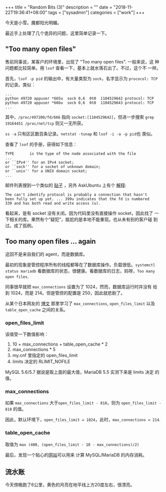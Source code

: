 +++
title = "Random Bits (3)"
description = ""
date = "2018-11-22T19:36:41+08:00"
tags = ["sysadmin"]
categories = ["work"]
+++

今天是小雪。魔都阳光明媚。

最近手上处理了几个诡异的问题，这里简单记录一下。

## "Too many open files"

售前同事说，某客户的环境里，出现了 "Too many open files". 一般来说，这
种问题都比较简单。用 `lsof` 查看一下，基本上就水落石出了。不过，这个不
一样。

首先，`lsof -p pid` 的输出中，有大量类型为 `sock`，名字显示为
`prococol: TCP` 的记录。类似：

```text
...
python 49720 appuser *665u  sock 0,6  0t0  1104529642 protocol: TCP
python 49720 appuser *666u  sock 0,6  0t0  1104529643 protocol: TCP
...
```

其中，`/proc/497200/fd/666` 指向 `socket:[1104529642]`，但进一步搜索
`grep 19164451 /proc/net/tcp` 则又一无所获。

`ss -a` 只有区区数百条记录。`netstat -tunap` 和 `lsof -i -a -p pid`也
类似。

查看了 `lsof` 的手册，获得如下信息：

```text
TYPE       is the type of the node associated with the file
...
or ``IPv4'' for an IPv4 socket;
or ``sock'' for a socket of unknown domain;
or ``unix'' for a UNIX domain socket;
...
```

邮件列表搜到一个类似的
[贴子](https://mailman.uni-konstanz.de/pipermail/basex-talk/2012-May/003151.html)
，另外 AskUbuntu 上有个
[解释](https://askubuntu.com/questions/527650/what-exactly-is-a-connection-through-socket-or-what-does-the-output-of-lsof-tell):

    The can't identify protocol is probably a connection that hasn't
    been fully set up yet. ... 399u indicates that the fd is numbered
    339 and has both read and write access (u).

看起来，是有 socket 没有关闭。因为代码里没有直接操作 socket，因此找了
一下相关的库。果然有个“疑犯”，尴尬的是本地不能重现。也从未有别的客户碰
到过。成了孤例。

## Too many open files ... again

这回不是来自我们的 agent，而是数据库。

最初的现象是管控程序所有的线程都等在了数据库操作。负载很低。`systemctl
status mariadb` 看数据库的状态，很健康。看数据库的日志，妈呀，`Too
many open files`.

同事很早就把 `max_connections` 设置为了 1024，然而，数据库运行时并没有
给到 1024，而是 214。但是管控的配置是 250，因此就悲剧了。

从某个日本网友的
[博文](https://tmtms.hatenablog.com/entry/2017/10/12/mysql-max-connections)
那里学习了 `max_connections`, `open_files_limit` 以及
`table_open_cache` 之间的关系。

### open_files_limit

该值受一下数值影响：

1. 10 + max_connections + table_open_cache * 2
2. max_connections * 5
3. my.cnf 里指定的 open_files_limit
4. limits 决定的 RLIMIT_NOFILE

MySQL 5.6/5.7 据说是取上面的最大值，MariaDB 5.5 实测下来是 limits 决定
的值。

### max_connections

如果 `max_connections` 大于`open_files_limit - 810`，则为
`open_files_limit - 810` 的值。

因此，默认环境下，`open_files_limit = 1024`，此时，`max_connections = 214`.

### table_open_cache

取值为 `max (400, (open_files_limit - 10 - max_connections)/2)`

最后，发现一个贴心的[网站](http://www.mysqlcalculator.com/)可以用来
计算 MySQL/MariaDB 的内存消耗。


## 流水账

今天傍晚跑了6公里，黄色的月亮在地平线上方20度左右，很漂亮。
